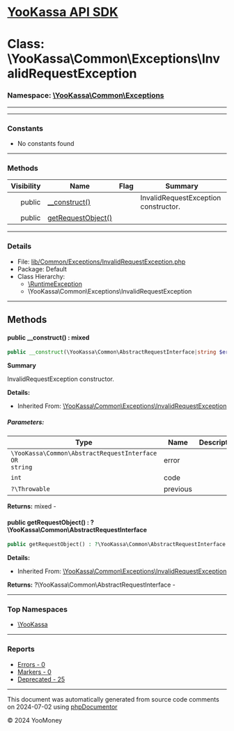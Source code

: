 # [YooKassa API SDK](../home.md)

# Class: \YooKassa\Common\Exceptions\InvalidRequestException
### Namespace: [\YooKassa\Common\Exceptions](../namespaces/yookassa-common-exceptions.md)
---

---
### Constants
* No constants found

---
### Methods
| Visibility | Name | Flag | Summary |
| ----------:| ---- | ---- | ------- |
| public | [__construct()](../classes/YooKassa-Common-Exceptions-InvalidRequestException.md#method___construct) |  | InvalidRequestException constructor. |
| public | [getRequestObject()](../classes/YooKassa-Common-Exceptions-InvalidRequestException.md#method_getRequestObject) |  |  |

---
### Details
* File: [lib/Common/Exceptions/InvalidRequestException.php](../../lib/Common/Exceptions/InvalidRequestException.php)
* Package: Default
* Class Hierarchy: 
  * [\RuntimeException](\RuntimeException)
  * \YooKassa\Common\Exceptions\InvalidRequestException

---
## Methods
<a name="method___construct" class="anchor"></a>
#### public __construct() : mixed

```php
public __construct(\YooKassa\Common\AbstractRequestInterface|string $error, int $code, ?\Throwable $previous = null) : mixed
```

**Summary**

InvalidRequestException constructor.

**Details:**
* Inherited From: [\YooKassa\Common\Exceptions\InvalidRequestException](../classes/YooKassa-Common-Exceptions-InvalidRequestException.md)

##### Parameters:
| Type | Name | Description |
| ---- | ---- | ----------- |
| <code lang="php">\YooKassa\Common\AbstractRequestInterface OR string</code> | error  |  |
| <code lang="php">int</code> | code  |  |
| <code lang="php">?\Throwable</code> | previous  |  |

**Returns:** mixed - 


<a name="method_getRequestObject" class="anchor"></a>
#### public getRequestObject() : ?\YooKassa\Common\AbstractRequestInterface

```php
public getRequestObject() : ?\YooKassa\Common\AbstractRequestInterface
```

**Details:**
* Inherited From: [\YooKassa\Common\Exceptions\InvalidRequestException](../classes/YooKassa-Common-Exceptions-InvalidRequestException.md)

**Returns:** ?\YooKassa\Common\AbstractRequestInterface - 



---

### Top Namespaces

* [\YooKassa](../namespaces/yookassa.md)

---

### Reports
* [Errors - 0](../reports/errors.md)
* [Markers - 0](../reports/markers.md)
* [Deprecated - 25](../reports/deprecated.md)

---

This document was automatically generated from source code comments on 2024-07-02 using [phpDocumentor](http://www.phpdoc.org/)

&copy; 2024 YooMoney